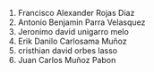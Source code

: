 1. Francisco Alexander Rojas Diaz
2. Antonio Benjamin Parra Velasquez
3. Jeronimo david unigarro melo
4. Erik Danilo Carlosama Muñoz
5. cristhian david orbes lasso
6. Juan Carlos Muñoz Pabon
